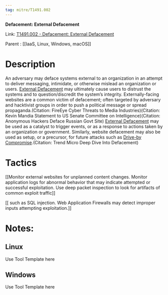```yaml
---
tag: mitre/T1491.002
---
```


**Defacement: External Defacement**

Link: [T1491.002 - Defacement: External Defacement](https://attack.mitre.org/techniques/T1491/002)

Parent : [[IaaS, Linux, Windows, macOS]]


# Description

An adversary may deface systems external to an organization in an attempt to deliver messaging, intimidate, or otherwise mislead an organization or users. [External Defacement](https://attack.mitre.org/techniques/T1491/002) may ultimately cause users to distrust the systems and to question/discredit the system’s integrity. Externally-facing websites are a common victim of defacement; often targeted by adversary and hacktivist groups in order to push a political message or spread propaganda.(Citation: FireEye Cyber Threats to Media Industries)(Citation: Kevin Mandia Statement to US Senate Committee on Intelligence)(Citation: Anonymous Hackers Deface Russian Govt Site) [External Defacement](https://attack.mitre.org/techniques/T1491/002) may be used as a catalyst to trigger events, or as a response to actions taken by an organization or government. Similarly, website defacement may also be used as setup, or a precursor, for future attacks such as [Drive-by Compromise](https://attack.mitre.org/techniques/T1189).(Citation: Trend Micro Deep Dive Into Defacement)

# Tactics


[[Monitor external websites for unplanned content changes. Monitor application logs for abnormal behavior that may indicate attempted or successful exploitation. Use deep packet inspection to look for artifacts of common exploit traffic]]

[[ such as SQL injection. Web Application Firewalls may detect improper inputs attempting exploitation.]]


# Notes:

## Linux

Use Tool Template here

## Windows

Use Tool Template here